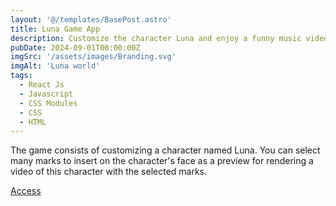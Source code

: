 ```yaml
---
layout: '@/templates/BasePost.astro'
title: Luna Game App
description: Customize the character Luna and enjoy a funny music video.
pubDate: 2024-09-01T00:00:00Z
imgSrc: '/assets/images/Branding.svg'
imgAlt: 'Luna world'
tags:
  - React Js
  - Javascript
  - CSS Modules
  - CSS
  - HTML
---
```


The game consists of customizing a character named Luna. You can select many marks to insert on the character's face as a preview for rendering a video of this character with the selected marks.

<a href="https://muestratumarca.com.mx/">Access</a>
